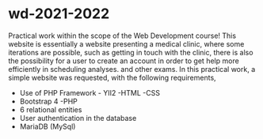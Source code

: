 # wd-2021-2022



  Practical work within the scope of the Web Development course!
  This website is essentially a website presenting a medical clinic, where some iterations are possible, such as getting in touch with the clinic, there is also the possibility for a user to create an account in order to get help more efficiently in scheduling analyses. and other exams.
  In this practical work, a simple website was requested, with the following requirements,
- Use of PHP Framework - YII2
-HTML
-CSS
- Bootstrap 4
-PHP
- 6 relational entities
- User authentication in the database
- MariaDB (MySql)
